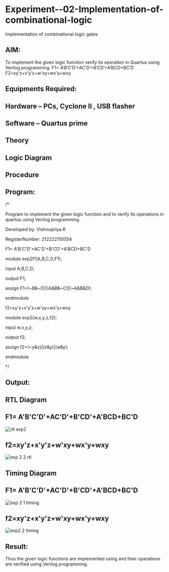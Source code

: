 # Experiment--02-Implementation-of-combinational-logic
Implementation of combinational logic gates
 
## AIM:
To implement the given logic function verify its operation in Quartus using Verilog programming.
 F1= A’B’C’D’+AC’D’+B’CD’+A’BCD+BC’D
F2=xy’z+x’y’z+w’xy+wx’y+wxy
 
 
 
## Equipments Required:
## Hardware – PCs, Cyclone II , USB flasher
## Software – Quartus prime


## Theory
 

## Logic Diagram
## Procedure
## Program:
/*

Program to implement the given logic function and to verify its operations in quartus using Verilog programming.

Developed by: Vishnupriya.R

RegisterNumber: 212222110054



F1= A'B'C'D'+AC'D'+B'CD'+A'BCD+BC'D

module exp2f1(A,B,C,D,F1);

input A,B,C,D;

output F1;

assign F1=(~B&~D)|(A&B&~C)|(~A&B&D);

endmodule



f2=xy'z+x'y'z+w'xy+wx'y+wxy


module exp2(w,x,y,z,f2);

input w,x,y,z;

output f2;

assign f2=(~y&z)|(x&y)|(w&y);

endmodule


*/

## Output:

## RTL Diagram


## F1= A'B'C'D'+AC'D'+B'CD'+A'BCD+BC'D


![rtl exp2](https://user-images.githubusercontent.com/119393589/234242982-a3c5c7a8-6c16-4575-8d95-e8ec094bed0b.png)


## f2=xy'z+x'y'z+w'xy+wx'y+wxy

![exp 2 2 rtl](https://user-images.githubusercontent.com/119393589/234243078-51849feb-3907-4818-81bd-728299276d18.png)
## Timing Diagram
## F1= A'B'C'D'+AC'D'+B'CD'+A'BCD+BC'D

![exp 2 1 timing](https://user-images.githubusercontent.com/119393589/234243770-48a0dfc4-01f6-40a5-b834-40de30bf74e6.png)

## f2=xy'z+x'y'z+w'xy+wx'y+wxy
![exp2 2 timing](https://user-images.githubusercontent.com/119393589/234243812-2fbaf537-705e-408d-a5a3-01633bfe6f0b.png)

## Result:
Thus the given logic functions are implemented using  and their operations are verified using Verilog programming.
